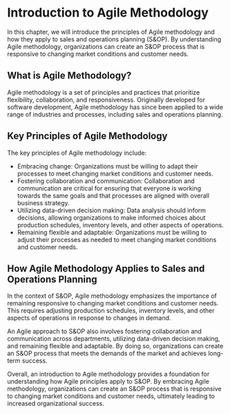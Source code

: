 Introduction to Agile Methodology
======================================================================================

In this chapter, we will introduce the principles of Agile methodology and how they apply to sales and operations planning (S&OP). By understanding Agile methodology, organizations can create an S&OP process that is responsive to changing market conditions and customer needs.

What is Agile Methodology?
--------------------------

Agile methodology is a set of principles and practices that prioritize flexibility, collaboration, and responsiveness. Originally developed for software development, Agile methodology has since been applied to a wide range of industries and processes, including sales and operations planning.

Key Principles of Agile Methodology
-----------------------------------

The key principles of Agile methodology include:

* Embracing change: Organizations must be willing to adapt their processes to meet changing market conditions and customer needs.
* Fostering collaboration and communication: Collaboration and communication are critical for ensuring that everyone is working towards the same goals and that processes are aligned with overall business strategy.
* Utilizing data-driven decision making: Data analysis should inform decisions, allowing organizations to make informed choices about production schedules, inventory levels, and other aspects of operations.
* Remaining flexible and adaptable: Organizations must be willing to adjust their processes as needed to meet changing market conditions and customer needs.

How Agile Methodology Applies to Sales and Operations Planning
--------------------------------------------------------------

In the context of S&OP, Agile methodology emphasizes the importance of remaining responsive to changing market conditions and customer needs. This requires adjusting production schedules, inventory levels, and other aspects of operations in response to changes in demand.

An Agile approach to S&OP also involves fostering collaboration and communication across departments, utilizing data-driven decision making, and remaining flexible and adaptable. By doing so, organizations can create an S&OP process that meets the demands of the market and achieves long-term success.

Overall, an introduction to Agile methodology provides a foundation for understanding how Agile principles apply to S&OP. By embracing Agile methodology, organizations can create an S&OP process that is responsive to changing market conditions and customer needs, ultimately leading to increased organizational success.
